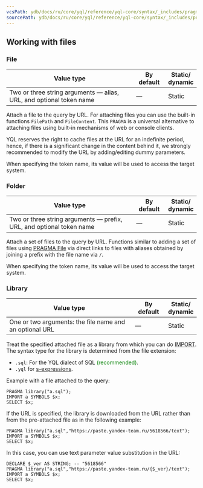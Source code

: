 ```yaml
---
vcsPath: ydb/docs/ru/core/yql/reference/yql-core/syntax/_includes/pragma/files.md
sourcePath: ydb/docs/ru/core/yql/reference/yql-core/syntax/_includes/pragma/files.md
---
```



## Working with files

### File

| Value type | By default | Static/<br/>dynamic |
| --- | --- | --- |
| Two or three string arguments — alias, URL, and optional token name | — | Static |

Attach a file to the query by URL. For attaching files you can use the built-in functions `FilePath` and `FileContent`. This `PRAGMA` is a universal alternative to attaching files using built-in mechanisms of web or console clients.

YQL reserves the right to cache files at the URL for an indefinite period, hence, if there is a significant change in the content behind it, we strongly recommended to modify the URL by adding/editing dummy parameters.

When specifying the token name, its value will be used to access the target system.

### Folder

| Value type | By default | Static/<br/>dynamic |
| --- | --- | --- |
| Two or three string arguments — prefix, URL, and optional token name | — | Static |

Attach a set of files to the query by URL. Functions similar to adding a set of files using [PRAGMA File](#file) via direct links to files with aliases obtained by joining a prefix with the file name via `/`.

When specifying the token name, its value will be used to access the target system.

### Library

| Value type | By default | Static/<br/>dynamic |
| --- | --- | --- |
| One or two arguments: the file name and an optional URL | — | Static |

Treat the specified attached file as a library from which you can do [IMPORT](../../export_import.md). The syntax type for the library is determined from the file extension:
* `.sql`: For the YQL dialect of SQL <span style="color: green;">(recommended)</span>.
* `.yql` for [s-expressions](/docs/s_expressions).

Example with a file attached to the query:

```yql
PRAGMA library("a.sql");
IMPORT a SYMBOLS $x;
SELECT $x;
```

If the URL is specified, the library is downloaded from the URL rather than from the pre-attached file as in the following example:

```yql
PRAGMA library("a.sql","https://paste.yandex-team.ru/5618566/text");
IMPORT a SYMBOLS $x;
SELECT $x;
```

In this case, you can use text parameter value substitution in the URL:

```yql
DECLARE $_ver AS STRING; -- "5618566"
PRAGMA library("a.sql","https://paste.yandex-team.ru/{$_ver}/text");
IMPORT a SYMBOLS $x;
SELECT $x;
```

